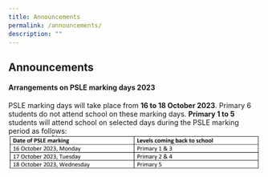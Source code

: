 ```yaml
---
title: Announcements
permalink: /announcements/
description: ""
---
```

## Announcements


#### **Arrangements on PSLE marking days 2023**

PSLE marking days will take place from **16 to 18 October 2023**. Primary 6 students do not attend school on these marking days. **Primary 1 to 5** students will attend school on selected days during the PSLE marking period as follows:
![](/images/Annoucement/psle%20marking%20day%202023.JPG)